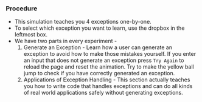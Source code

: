 ### Procedure

* This simulation teaches you 4 exceptions one-by-one.
* To select which exception you want to learn, use the dropbox in the leftmost box.
* We have two parts in every experiment - 
    1. Generate an Exception - Learn how a user can generate an exception to avoid how to make those mistakes yourself. If you enter an input that does not generate an exception press `Try Again` to reload the page and reset the animation. Try to make the yellow ball jump to check if you have correctly generated an exception.
    2. Applications of Exception Handling - This section actually teaches you how to write code that handles exceptions and can do all kinds of real world applications safely without generating exceptions.